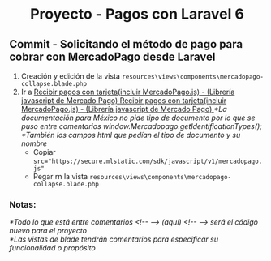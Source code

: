 
  <!-- Title -->
  <h1 align="center">Proyecto - Pagos con Laravel 6</h1>
  <!-- End Title -->

  <!-- Commit name -->
  <h2>Commit - <strong>Solicitando el método de pago para cobrar con MercadoPago desde Laravel</strong></h2>
  <!-- End Commit name -->
  
  <!-- Commit instructions -->
  <ol>
    <li>Creación y edición de la vista <code>resources\views\components\mercadopago-collapse.blade.php</code></li>
    <li>
      Ir a 
      <a href="https://www.mercadopago.com.mx/developers/es/guides/payments/api/receiving-payment-by-card/">
        Recibir pagos con tarjeta(incluir MercadoPago.js) - (Librería javascript de Mercado Pago)
      </a>
      <a href="https://www.mercadopago.com.co/developers/es/guides/payments/api/receiving-payment-by-card/">
        Recibir pagos con tarjeta(incluir MercadoPago.js) - (Librería javascript de Mercado Pago)
      </a>
      <em>
        *La documentación para México no pide tipo de documento por lo que se puso entre comentarios
         window.Mercadopago.getIdentificationTypes();
         <br>
        *También los campos html que pedían el tipo de documento y su nombre
      </em>
      <ul>
        <li>
          Copiar
          <code>src="https://secure.mlstatic.com/sdk/javascript/v1/mercadopago.js"</code>
        </li>
        <li>Pegar rn la vista <code>resources\views\components\mercadopago-collapse.blade.php</code></li>
      </ul>
    </li>
  </ol>
  <!-- End Commit instructions -->
  
  <!-- Notes -->
  <h3>Notas:</h3>
  <ul>
    
  </ul>
    
  <em>
    *Todo lo que está entre comentarios
    &lt;!-- --&gt; (aquí) &lt;!-- --&gt;
    será el código nuevo para el proyecto
  </em>
  <br>
  <em>
    *Las vistas de blade tendrán comentarios para especificar su funcionalidad o propósito
  </em>
  <!-- End notes -->